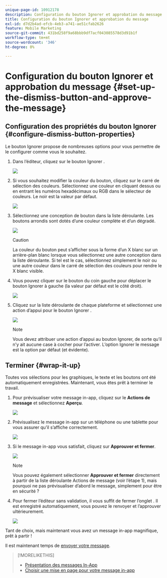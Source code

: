 ```yaml
---
unique-page-id: 10912178
description: Configuration du bouton Ignorer et approbation du message - Documents Marketo - Documentation du produit
title: Configuration du bouton Ignorer et approbation du message
exl-id: d7d2b4ad-efcb-4eb3-a741-ae51cfab2626
feature: Mobile Marketing
source-git-commit: 431bd258f9a68bbb9df7acf043085578d3d91b1f
workflow-type: tm+mt
source-wordcount: '346'
ht-degree: 0%

---
```


# Configuration du bouton Ignorer et approbation du message {#set-up-the-dismiss-button-and-approve-the-message}

## Configuration des propriétés du bouton Ignorer  {#configure-dismiss-button-properties}

Le bouton Ignorer propose de nombreuses options pour vous permettre de le configurer comme vous le souhaitez.

1. Dans l’éditeur, cliquez sur le bouton Ignorer .

   ![](assets/image2016-5-9-10-3a23-3a37.png)

1. Si vous souhaitez modifier la couleur du bouton, cliquez sur le carré de sélection des couleurs. Sélectionnez une couleur en cliquant dessus ou en entrant les numéros hexadécimaux ou RGB dans le sélecteur de couleurs. Le noir est la valeur par défaut.

   ![](assets/image2016-5-9-10-3a33-3a17.png)

1. Sélectionnez une conception de bouton dans la liste déroulante. Les boutons arrondis sont dotés d’une couleur complète et d’un dégradé.

   ![](assets/image2016-5-9-10-3a35-3a46.png)

   >[!CAUTION]
   >
   >La couleur du bouton peut s’afficher sous la forme d’un X blanc sur un arrière-plan blanc lorsque vous sélectionnez une autre conception dans la liste déroulante. Si tel est le cas, sélectionnez simplement le noir ou une autre couleur dans le carré de sélection des couleurs pour rendre le X blanc visible.

1. Vous pouvez cliquer sur le bouton du coin gauche pour déplacer le bouton Ignorer à gauche (la valeur par défaut est le côté droit).

   ![](assets/image2016-5-9-10-3a39-3a5.png)

1. Cliquez sur la liste déroulante de chaque plateforme et sélectionnez une action d’appui pour le bouton Ignorer .

   ![](assets/image2016-5-9-10-3a43-3a54.png)

   >[!NOTE]
   >
   >Vous devez attribuer une action d’appui au bouton Ignorer, de sorte qu’il n’y ait aucune case à cocher pour l’activer. L’option Ignorer le message est la option par défaut (et évidente).

## Terminer {#wrap-it-up}

Toutes vos sélections pour les graphiques, le texte et les boutons ont été automatiquement enregistrées. Maintenant, vous êtes prêt à terminer le travail.

1. Pour prévisualiser votre message in-app, cliquez sur le **Actions de message** et sélectionnez **Aperçu**.

   ![](assets/image2016-5-9-10-3a58-3a38.png)

1. Prévisualisez le message in-app sur un téléphone ou une tablette pour vous assurer qu’il s’affiche correctement.

   ![](assets/image2016-5-9-11-3a2-3a13.png)

1. Si le message in-app vous satisfait, cliquez sur **Approuver et fermer**.

   ![](assets/image2016-5-9-11-3a8-3a52.png)

   >[!NOTE]
   >
   >Vous pouvez également sélectionner **Approuver et fermer** directement à partir de la liste déroulante Actions de message (voir l’étape 1), mais pourquoi ne pas prévisualiser d’abord le message, simplement pour être en sécurité ?

1. Pour fermer l’éditeur sans validation, il vous suffit de fermer l’onglet . Il est enregistré automatiquement, vous pouvez le renvoyer et l’approuver ultérieurement.

   ![](assets/image2016-5-9-11-3a9-3a46.png)

Tant de choix, mais maintenant vous avez un message in-app magnifique, prêt à partir !

Il est maintenant temps de [envoyer votre message](/help/marketo/product-docs/mobile-marketing/in-app-messages/sending-your-in-app-message/send-your-in-app-message.md).

>[!MORELIKETHIS]
>
>* [Présentation des messages In-App](/help/marketo/product-docs/mobile-marketing/in-app-messages/understanding-in-app-messages.md)
>* [Choisir une mise en page pour votre message in-app](/help/marketo/product-docs/mobile-marketing/in-app-messages/creating-in-app-messages/choose-a-layout-for-your-in-app-message.md)
